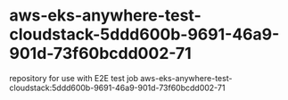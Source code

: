 # aws-eks-anywhere-test-cloudstack-5ddd600b-9691-46a9-901d-73f60bcdd002-71
repository for use with E2E test job aws-eks-anywhere-test-cloudstack:5ddd600b-9691-46a9-901d-73f60bcdd002-71
